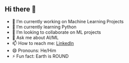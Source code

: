 ## Hi there 👋

- 🔭 I’m currently working on Machine Learning Projects
- 🌱 I’m currently learning Python
- 👯 I’m looking to collaborate on ML projects
- 💬 Ask me about AI/ML
- 📫 How to reach me: [LinkedIn](linkedin.com/in/kartiksingh1407)
- 😄 Pronouns: He/Him
- ⚡ Fun fact: Earth is ROUND

